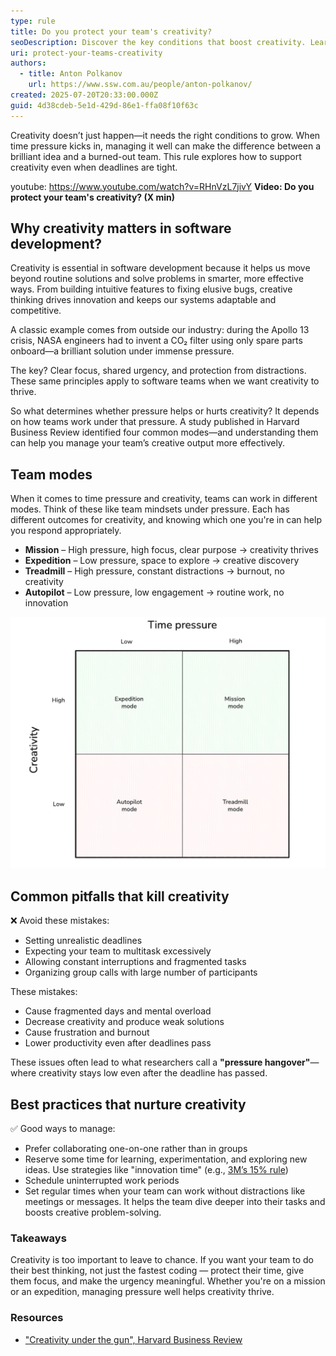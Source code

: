 ```yaml
---
type: rule
title: Do you protect your team's creativity?
seoDescription: Discover the key conditions that boost creativity. Learn how urgency, collaboration, and focus can affect your innovative thinking
uri: protect-your-teams-creativity
authors:
  - title: Anton Polkanov
    url: https://www.ssw.com.au/people/anton-polkanov/
created: 2025-07-20T20:33:00.000Z
guid: 4d38cdeb-5e1d-429d-86e1-ffa08f10f63c
---
```


Creativity doesn’t just happen—it needs the right conditions to grow. When time pressure kicks in, managing it well can make the difference between a brilliant idea and a burned-out team. This rule explores how to support creativity even when deadlines are tight.

youtube: https://www.youtube.com/watch?v=RHnVzL7jivY
**Video: Do you protect your team's creativity? (X min)**

## Why creativity matters in software development?

Creativity is essential in software development because it helps us move beyond routine solutions and solve problems in smarter, more effective ways. From building intuitive features to fixing elusive bugs, creative thinking drives innovation and keeps our systems adaptable and competitive.

A classic example comes from outside our industry: during the Apollo 13 crisis, NASA engineers had to invent a CO₂ filter using only spare parts onboard—a brilliant solution under immense pressure.

The key? Clear focus, shared urgency, and protection from distractions. These same principles apply to software teams when we want creativity to thrive.

So what determines whether pressure helps or hurts creativity? It depends on how teams work under that pressure. A study published in Harvard Business Review identified four common modes—and understanding them can help you manage your team’s creative output more effectively.

## Team modes

When it comes to time pressure and creativity, teams can work in different modes. Think of these like team mindsets under pressure. Each has different outcomes for creativity, and knowing which one you're in can help you respond appropriately.

* **Mission** – High pressure, high focus, clear purpose → creativity thrives
* **Expedition** – Low pressure, space to explore → creative discovery
* **Treadmill** – High pressure, constant distractions → burnout, no creativity
* **Autopilot** – Low pressure, low engagement → routine work, no innovation

![Figure: Time-Pressure / Creativity matrix](image.png)

## Common pitfalls that kill creativity

❌ Avoid these mistakes:

* Setting unrealistic deadlines
* Expecting your team to multitask excessively
* Allowing constant interruptions and fragmented tasks
* Organizing group calls with large number of participants

These mistakes:

* Cause fragmented days and mental overload
* Decrease creativity and produce weak solutions
* Cause frustration and burnout
* Lower productivity even after deadlines pass

These issues often lead to what researchers call a **"pressure hangover"**—where creativity stays low even after the deadline has passed.

## Best practices that nurture creativity

✅ Good ways to manage:

* Prefer collaborating one-on-one rather than in groups
* Reserve some time for learning, experimentation, and exploring new ideas. Use strategies like "innovation time" (e.g., [3M’s 15% rule](https://www.3m.co.uk/3M/en_GB/careers/culture/15-percent-culture/))
* Schedule uninterrupted work periods
* Set regular times when your team can work without distractions like meetings or messages. It helps the team dive deeper into their tasks and boosts creative problem-solving.

### Takeaways

Creativity is too important to leave to chance. If you want your team to do their best thinking, not just the fastest coding — protect their time, give them focus, and make the urgency meaningful. Whether you're on a mission or an expedition, managing pressure well helps creativity thrive.

### Resources

* ["Creativity under the gun", Harvard Business Review](https://hbr.org/2002/08/creativity-under-the-gun)
